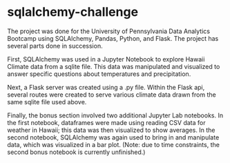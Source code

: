# sqlalchemy-challenge

The project was done for the University of Pennsylvania Data Analytics Bootcamp using  SQLAlchemy, Pandas, Python, and Flask. The project has several parts done in succession.

First, SQLAlchemy was used in a Jupyter Notebook to explore Hawaii Climate data from a sqlite file. This data was manipulated and visualized to answer specific questions about temperatures and precipitation.

Next, a Flask server was created using a .py file. Within the Flask api, several routes were created to serve various climate data drawn from the same sqlite file used above.

Finally, the bonus section involved two additional Jupyter Lab notebooks. In the first notebook, dataframes were made using reading CSV data for weather in Hawaii; this data was then visualized to show averages. In the second notebook, SQLAlchemy was again used to bring in and manipulate data, which was visualized in a bar plot. (Note: due to time constraints, the second bonus notebook is currently unfinished.)
